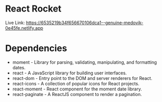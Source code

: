 # React Rocket
Live Link: https://6535219b34f656670106dca1--genuine-medovik-0e45fe.netlify.app


# Dependencies
- moment - Library for parsing, validating, manipulating, and formatting dates.
- react - A JavaScript library for building user interfaces.
- react-dom - Entry point to the DOM and server renderers for React.
- react-icons - A collection of popular icons for React projects.
- react-moment - React component for the moment date library.
- react-paginate - A ReactJS component to render a pagination.
